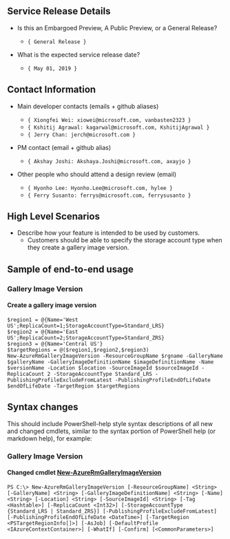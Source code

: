 ## Service Release Details

- Is this an Embargoed Preview, A Public Preview, or a General Release?

    - `{ General Release }`

- What is the expected service release date?

    - `{ May 01, 2019 }`

## Contact Information

- Main developer contacts (emails + github aliases)

    - `{ Xiongfei Wei: xiowei@microsoft.com, vanbasten2323 }`
    - `{ Kshitij Agrawal: kagarwal@microsoft.com, KshitijAgrawal }`
    - `{ Jerry Chan: jerch@microsoft.com }`

- PM contact (email + github alias) 

    - `{ Akshay Joshi: Akshaya.Joshi@microsoft.com, axayjo }`

- Other people who should attend a design review (email)

    - `{ Hyonho Lee: Hyonho.Lee@microsoft.com, hylee }`
    - `{ Ferry Susanto: ferrys@microsoft.com, ferrysusanto }`


## High Level Scenarios

- Describe how your feature is intended to be used by customers.
  - Customers should be able to specify the storage account type when they create a gallery image version.


## Sample of end-to-end usage
### Gallery Image Version
#### Create a gallery image version
```
$region1 = @{Name='West US';ReplicaCount=1;StorageAccountType=Standard_LRS}
$region2 = @{Name='East US';ReplicaCount=2;StorageAccountType=Standard_ZRS}
$region3 = @{Name='Central US'}
$targetRegions = @($region1,$region2,$region3)
New-AzureRmGalleryImageVersion -ResourceGroupName $rgname -GalleryName $galleryName -GalleryImageDefinitionName $imageDefinitionName -Name $versionName -Location $location -SourceImageId $sourceImageId -ReplicaCount 2 -StorageAccountType Standard_LRS -PublishingProfileExcludeFromLatest -PublishingProfileEndOfLifeDate $endOfLifeDate -TargetRegion $targetRegions
```

## Syntax changes

This should include PowerShell-help style syntax descriptions of all new and changed cmdlets, similar to the syntax portion of PowerShell help (or markdown help), for example:

### Gallery Image Version
#### Changed cmdlet [New-AzureRmGalleryImageVersion](https://github.com/vanbasten2323/galleryPowershell/blob/master/helpPageGeneratedByHylee/New-AzureRmGalleryImageVersion.md)
```
PS C:\> New-AzureRmGalleryImageVersion [-ResourceGroupName] <String> [-GalleryName] <String> [-GalleryImageDefinitionName] <String> [-Name] <String> [-Location] <String> [-SourceImageId] <String> [-Tag <Hashtable>] [-ReplicaCount <Int32>] [-StorageAccountType {Standard_LRS | Standard_ZRS}] [-PublishingProfileExcludeFromLatest] [-PublishingProfileEndOfLifeDate <DateTime>] [-TargetRegion <PSTargetRegionInfo[]>] [-AsJob] [-DefaultProfile <IAzureContextContainer>] [-WhatIf] [-Confirm] [<CommonParameters>]
```
